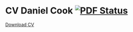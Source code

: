 # CV Daniel Cook [![PDF Status](https://www.sharelatex.com/github/repos/danielecook/cv/builds/latest/badge.svg)](https://www.sharelatex.com/github/repos/danielecook/cv/builds/latest/output.pdf)


[Download CV](https://www.sharelatex.com/github/repos/danielecook/cv/builds/latest/output.pdf)

